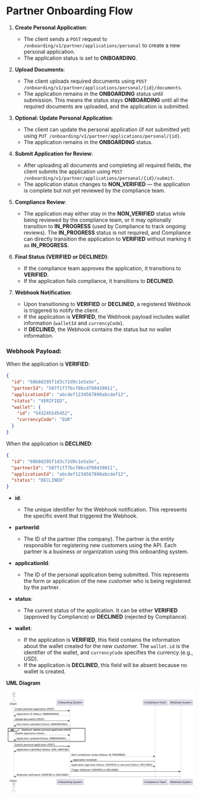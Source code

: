 # Partner Onboarding Flow

1. **Create Personal Application**:
   - The client sends a `POST` request to `/onboarding/v1/partner/applications/personal` to create a new personal application.
   - The application status is set to **ONBOARDING**.

2. **Upload Documents**:
   - The client uploads required documents using `POST /onboarding/v1/partner/applications/personal/{id}/documents`.
   - The application remains in the **ONBOARDING** status until submission. This means the status stays **ONBOARDING** until all the required documents are uploaded, and the application is submitted.

3. **Optional: Update Personal Application**:
   - The client can update the personal application (if not submitted yet) using `PUT /onboarding/v1/partner/applications/personal/{id}`.
   - The application remains in the **ONBOARDING** status.

4. **Submit Application for Review**:
   - After uploading all documents and completing all required fields, the client submits the application using `POST /onboarding/v1/partner/applications/personal/{id}/submit`.
   - The application status changes to **NON_VERIFIED** — the application is complete but not yet reviewed by the compliance team.

5. **Compliance Review**:
   - The application may either stay in the **NON_VERIFIED** status while being reviewed by the compliance team, or it may optionally transition to **IN_PROGRESS** (used by Compliance to track ongoing reviews). The **IN_PROGRESS** status is not required, and Compliance can directly transition the application to **VERIFIED** without marking it as **IN_PROGRESS**.

6. **Final Status (VERIFIED or DECLINED)**:
   - If the compliance team approves the application, it transitions to **VERIFIED**.
   - If the application fails compliance, it transitions to **DECLINED**.

7. **Webhook Notification**:
   - Upon transitioning to **VERIFIED** or **DECLINED**, a registered Webhook is triggered to notify the client.
   - If the application is **VERIFIED**, the Webhook payload includes wallet information (`walletId` and `currencyCode`).
   - If **DECLINED**, the Webhook contains the status but no wallet information.

### Webhook Payload:

When the application is **VERIFIED**:
```json
{
  "id": "60b8d295f1d3c72d9c1e5a5e",
  "partnerId": "507f1f77bcf86cd799439011",
  "applicationId": "abcdef1234567890abcdef12",
  "status": "VERIFIED",
  "wallet": {
    "id": "543245545452",
    "currencyCode": "EUR"
  }
}
```

When the application is **DECLINED**:
```json
{
  "id": "60b8d295f1d3c72d9c1e5a5e",
  "partnerId": "507f1f77bcf86cd799439011",
  "applicationId": "abcdef1234567890abcdef12",
  "status": "DECLINED"
}
```
- **id**:
   - The unique identifier for the Webhook notification. This represents the specific event that triggered the Webhook.

- **partnerId**:
   - The ID of the partner (the company). The partner is the entity responsible for registering new customers using the API. Each partner is a business or organization using this onboarding system.

- **applicationId**:
   - The ID of the personal application being submitted. This represents the form or application of the new customer who is being registered by the partner.

- **status**:
   - The current status of the application. It can be either **VERIFIED** (approved by Compliance) or **DECLINED** (rejected by Compliance).

- **wallet**:
   - If the application is **VERIFIED**, this field contains the information about the wallet created for the new customer. The `wallet.id` is the identifier of the wallet, and `currencyCode` specifies the currency (e.g., USD).
   - If the application is **DECLINED**, this field will be absent because no wallet is created.



**UML Diagram**

![img.png](../img/img.png)